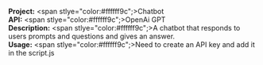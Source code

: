 **Project:** <span stlye="color:#ffffff9c";>Chatbot</span> <br>
**API:** <span stlye="color:#ffffff9c";>OpenAi GPT</span> <br>
**Description:** <span stlye="color:#ffffff9c";>A chatbot that responds to users prompts and questions and gives an answer.</span> <br>
**Usage:** <span stlye="color:#ffffff9c";>Need to create an API key and add it in the script.js</span>
